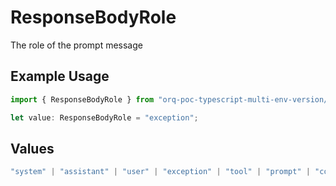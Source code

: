 # ResponseBodyRole

The role of the prompt message

## Example Usage

```typescript
import { ResponseBodyRole } from "orq-poc-typescript-multi-env-version/models/operations";

let value: ResponseBodyRole = "exception";
```

## Values

```typescript
"system" | "assistant" | "user" | "exception" | "tool" | "prompt" | "correction" | "expected_output"
```